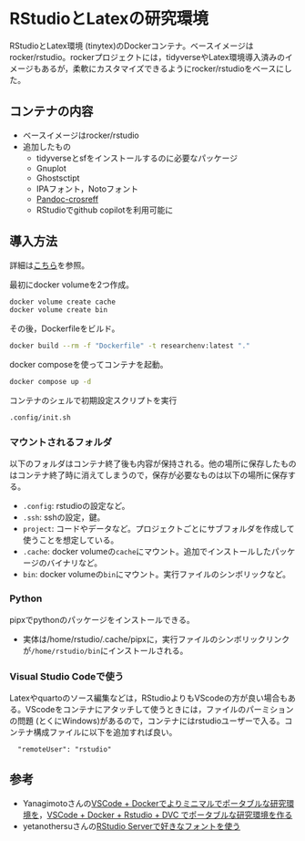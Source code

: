 # RStudioとLatexの研究環境

RStudioとLatex環境 (tinytex)のDockerコンテナ。ベースイメージはrocker/rstudio。rockerプロジェクトには，tidyverseやLatex環境導入済みのイメージもあるが，柔軟にカスタマイズできるようにrocker/rstudioをベースにした。


## コンテナの内容

- ベースイメージはrocker/rstudio
- 追加したもの
  - tidyverseとsfをインストールするのに必要なパッケージ
  - Gnuplot
  - Ghostsctipt
  - IPAフォント，Notoフォント
  - [Pandoc-crosreff](https://github.com/lierdakil/pandoc-crossref)
  - RStudioでgithub copilotを利用可能に

## 導入方法

詳細は[こちら](https://tomokazu518.github.io/public/R_install.html)を参照。

最初にdocker volumeを2つ作成。

```sh
docker volume create cache
docker volume create bin
```

その後，Dockerfileをビルド。

```sh
docker build --rm -f "Dockerfile" -t researchenv:latest "."
```

docker composeを使ってコンテナを起動。

```sh
docker compose up -d
```

コンテナのシェルで初期設定スクリプトを実行

```
.config/init.sh
```

### マウントされるフォルダ

以下のフォルダはコンテナ終了後も内容が保持される。他の場所に保存したものはコンテナ終了時に消えてしまうので，保存が必要なものは以下の場所に保存する。

- `.config`: rstudioの設定など。
- `.ssh`: sshの設定，鍵。
- `project`: コードやデータなど。プロジェクトごとにサブフォルダを作成して使うことを想定している。
- `.cache`: docker volumeの`cache`にマウント。追加でインストールしたパッケージのバイナリなど。
- `bin`: docker volumeの`bin`にマウント。実行ファイルのシンボリックなど。

### Python

pipxでpythonのパッケージをインストールできる。
- 実体は/home/rstudio/.cache/pipxに，実行ファイルのシンボリックリンクが`/home/rstudio/bin`にインストールされる。

### Visual Studio Codeで使う

Latexやquartoのソース編集などは，RStudioよりもVScodeの方が良い場合もある。VScodeをコンテナにアタッチして使うときには，ファイルのパーミションの問題 (とくにWindows)があるので，コンテナにはrstudioユーザーで入る。コンテナ構成ファイルに以下を追加すれば良い。
  ```
	"remoteUser": "rstudio"
  ```

## 参考

- Yanagimotoさんの[VSCode + Dockerでよりミニマルでポータブルな研究環境を](https://zenn.dev/nicetak/articles/vscode-docker-2023)，[VSCode + Docker + Rstudio + DVC でポータブルな研究環境を作る](https://zenn.dev/nicetak/articles/vscode-docker-rstudio?redirected=1)
- yetanothersuさんの[RStudio Serverで好きなフォントを使う](https://qiita.com/yetanothersu/items/18e098989cade90ee687)
